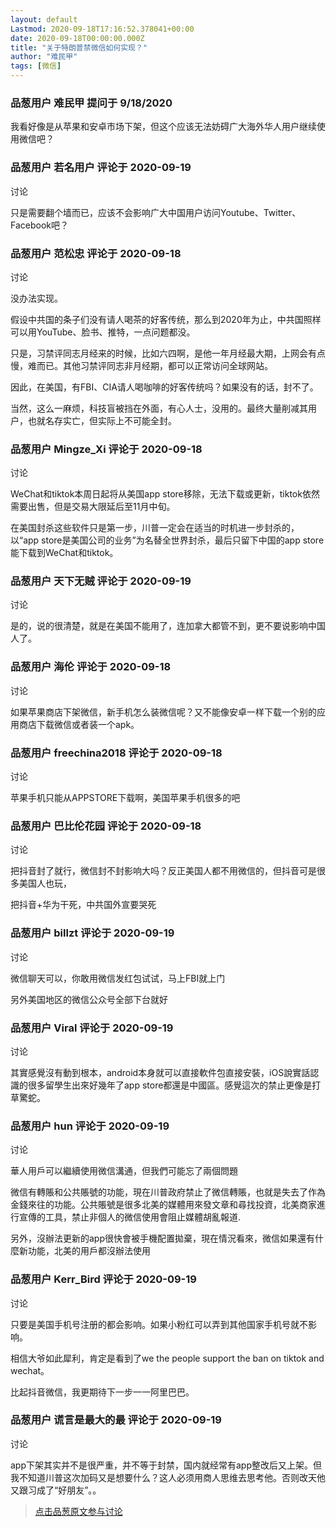 ```yaml
---
layout: default
Lastmod: 2020-09-18T17:16:52.378041+00:00
date: 2020-09-18T00:00:00.000Z
title: "关于特朗普禁微信如何实现？"
author: "难民甲"
tags: [微信]
---
```



### 品葱用户 **难民甲** 提问于 9/18/2020
    
我看好像是从苹果和安卓市场下架，但这个应该无法妨碍广大海外华人用户继续使用微信吧？
    
                

### 品葱用户 **若名用户** 评论于 2020-09-19
讨论

        
只是需要翻个墙而已，应该不会影响广大中国用户访问Youtube、Twitter、Facebook吧？
        
                

### 品葱用户 **范松忠** 评论于 2020-09-18
讨论

        
没办法实现。  
  
假设中共国的条子们没有请人喝茶的好客传统，那么到2020年为止，中共国照样可以用YouTube、脸书、推特，一点问题都没。  
  
只是，习禁评同志月经来的时候，比如六四啊，是他一年月经最大期，上网会有点慢，难而已。其他习禁评同志非月经期，都可以正常访问全球网站。  
  
因此，在美国，有FBI、CIA请人喝咖啡的好客传统吗？如果没有的话，封不了。  
  
当然，这么一麻烦，科技盲被挡在外面，有心人士，没用的。最终大量削减其用户，也就名存实亡，但实际上不可能全封。
        
                

### 品葱用户 **Mingze_Xi** 评论于 2020-09-18
讨论

        
WeChat和tiktok本周日起将从美国app store移除，无法下载或更新，tiktok依然需要出售，但是交易大限延后至11月中旬。  
  
在美国封杀这些软件只是第一步，川普一定会在适当的时机进一步封杀的，以“app store是美国公司的业务”为名替全世界封杀，最后只留下中国的app store能下载到WeChat和tiktok。
        
                

### 品葱用户 **天下无贼** 评论于 2020-09-19
讨论

        
是的，说的很清楚，就是在美国不能用了，连加拿大都管不到，更不要说影响中国人了。
        
                

### 品葱用户 **海伦** 评论于 2020-09-18
讨论

        
如果苹果商店下架微信，新手机怎么装微信呢？又不能像安卓一样下载一个别的应用商店下载微信或者装一个apk。
        
                

### 品葱用户 **freechina2018** 评论于 2020-09-18
讨论

        
苹果手机只能从APPSTORE下载啊，美国苹果手机很多的吧
        
                

### 品葱用户 **巴比伦花园** 评论于 2020-09-18
讨论

        
把抖音封了就行，微信封不封影响大吗？反正美国人都不用微信的，但抖音可是很多美国人也玩，  
  
把抖音+华为干死，中共国外宣要哭死
        
                

### 品葱用户 **billzt** 评论于 2020-09-19
讨论

        
微信聊天可以，你敢用微信发红包试试，马上FBI就上门  
  
另外美国地区的微信公众号全部下台就好
        
                

### 品葱用户 **Viral** 评论于 2020-09-19
讨论

        
其實感覺沒有動到根本，android本身就可以直接軟件包直接安裝，iOS說實話認識的很多留學生出來好幾年了app store都還是中國區。感覺這次的禁止更像是打草驚蛇。
        
                

### 品葱用户 **hun** 评论于 2020-09-19
讨论

        
華人用戶可以繼續使用微信溝通，但我們可能忘了兩個問題  
  
微信有轉賬和公共賬號的功能，現在川普政府禁止了微信轉賬，也就是失去了作為金錢來往的功能。公共賬號是很多北美的媒體用來發文章和尋找投資，北美商家進行宣傳的工具，禁止非個人的微信使用會阻止媒體胡亂報道.  
  
另外，沒辦法更新的app很快會被手機配置拋棄，現在情況看來，微信如果還有什麼新功能，北美的用戶都沒辦法使用
        
                

### 品葱用户 **Kerr_Bird** 评论于 2020-09-19
讨论

        
只要是美国手机号注册的都会影响。如果小粉红可以弄到其他国家手机号就不影响。  
  
相信大爷如此犀利，肯定是看到了we the people support the ban on tiktok and wechat。  
  
比起抖音微信，我更期待下一步一一阿里巴巴。
        
                

### 品葱用户 **谎言是最大的最** 评论于 2020-09-19
讨论

        
app下架其实并不是很严重，并不等于封禁，国内就经常有app整改后又上架。但我不知道川普这次加码又是想要什么？这人必须用商人思维去思考他。否则改天他又跟习成了“好朋友”。。
        
                





> [点击品葱原文参与讨论](https://pincong.rocks/question/31165)

